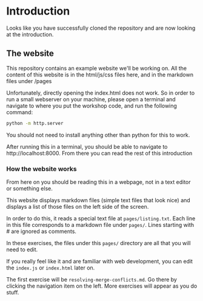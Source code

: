 # Introduction

Looks like you have successfully cloned the repository and are now looking at the introduction.

## The website

This repository contains an example website we'll be working on.
All the content of this website is in the html/js/css files here, and in the markdown files under /pages

Unfortunately, directly opening the index.html does not work.
So in order to run a small webserver on your machine, please open a terminal and navigate to where you put the workshop code, and run the following command:

```bash
python -m http.server
```

You should not need to install anything other than python for this to work.

After running this in a terminal, you should be able to navigate to http://localhost:8000.
From there you can read the rest of this introduction


### How the website works

From here on you should be reading this in a webpage, not in a text editor or something else.

This website displays markdown files (simple text files that look nice) and displays a list of those files on the left side of the screen.

In order to do this, it reads a special text file at `pages/listing.txt`.
Each line in this file corresponds to a markdown file under `pages/`.
Lines starting with # are ignored as comments.

In these exercises, the files under this `pages/` directory are all that you will need to edit.

If you really feel like it and are familiar with web development, you can edit the `index.js` or `index.html` later on.

The first exercise will be `resolving-merge-conflicts.md`.
Go there by clicking the navigation item on the left.
More exercises will appear as you do stuff.
